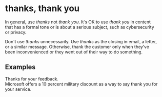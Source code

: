 # thanks, thank you

In general, use *thanks* not *thank you*. It's OK to use *thank you* in content that has a formal tone 
or is about a serious subject, such as cybersecurity or privacy.

Don't use *thanks* unnecessarily. Use *thanks* as the closing in email, a letter, or a similar message. 
Otherwise, thank the customer only when they've been inconvenienced or they went out of their way to do something.

## Examples

Thanks for your feedback.  
Microsoft offers a 10 percent military discount as a way to say thank you for your service. 
